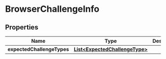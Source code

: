 
# BrowserChallengeInfo

## Properties
Name | Type | Description | Notes
------------ | ------------- | ------------- | -------------
**expectedChallengeTypes** | [**List&lt;ExpectedChallengeType&gt;**](ExpectedChallengeType.md) |  |  [optional]



